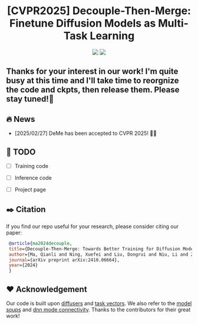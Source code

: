 

<div align=center>
  
# **[CVPR2025]** Decouple-Then-Merge: Finetune Diffusion Models as Multi-Task Learning

<p>
<a href='https://arxiv.org/abs/2410.06664'><img src='https://img.shields.io/badge/Paper-arXiv-red'></a>
<a href='https://DeMe_Project.github.io/ReDDiT/'><img src='https://img.shields.io/badge/Project-Page-blue'></a>
</p>

</div>

## Thanks for your interest in our work! I'm quite busy at this time and I'll take time to reorgnize the code and ckpts, then release them. Please stay tuned!🤗

## :fire: News


- [2025/02/27] DeMe has been accepted to CVPR 2025! 🤗🤗

## :memo: TODO

- [ ] Training code
- [ ] Inference code
- [ ] Project page



<a name="citation_and_acknowledgement"></a>
## :black_nib: Citation

   If you find our repo useful for your research, please consider citing our paper:

   ```bibtex
    @article{ma2024decouple,
    title={Decouple-Then-Merge: Towards Better Training for Diffusion Models},
    author={Ma, Qianli and Ning, Xuefei and Liu, Dongrui and Niu, Li and Zhang, Linfeng},
    journal={arXiv preprint arXiv:2410.06664},
    year={2024}
    }
   ```


## :heart: Acknowledgement

Our code is built upon [diffusers](https://github.com/huggingface/diffusers) and [task vectors](https://github.com/mlfoundations/task_vectors). We also refer to the [model soups](https://github.com/mlfoundations/model-soups) and [dnn mode connectivity](https://github.com/timgaripov/dnn-mode-connectivity). Thanks to the contributors for their great work!
